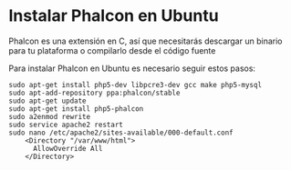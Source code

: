 # Instalar Phalcon en Ubuntu

Phalcon es una extensión en C, así que necesitarás descargar un binario para tu plataforma o compilarlo desde el código fuente

Para instalar Phalcon en Ubuntu es necesario seguir estos pasos:

    sudo apt-get install php5-dev libpcre3-dev gcc make php5-mysql
    sudo apt-add-repository ppa:phalcon/stable
    sudo apt-get update
    sudo apt-get install php5-phalcon
    sudo a2enmod rewrite
    sudo service apache2 restart
    sudo nano /etc/apache2/sites-available/000-default.conf
        <Directory "/var/www/html">
          AllowOverride All
        </Directory>
